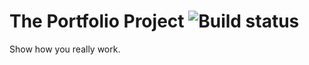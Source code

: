 # The Portfolio Project ![Build status](http://travis-ci.org/doolin/portfolio-project.png "Build status")


Show how you really work.
